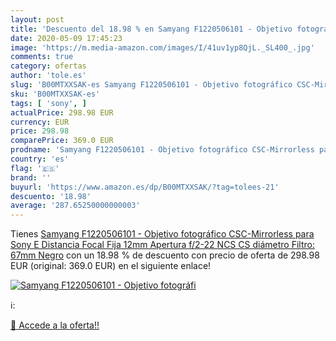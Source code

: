 ```yaml
---
layout: post
title: 'Descuento del 18.98 % en Samyang F1220506101 - Objetivo fotográfi'
date: 2020-05-09 17:45:23
image: 'https://m.media-amazon.com/images/I/41uv1yp8QjL._SL400_.jpg'
comments: true
category: ofertas
author: 'tole.es'
slug: 'B00MTXXSAK-es Samyang F1220506101 - Objetivo fotográfico CSC-Mirrorless...'
sku: 'B00MTXXSAK-es'
tags: [ 'sony', ]
actualPrice: 298.98 EUR
currency: EUR
price: 298.98
comparePrice: 369.0 EUR
prodname: 'Samyang F1220506101 - Objetivo fotográfico CSC-Mirrorless para Sony E  Distancia Focal Fija 12mm  Apertura f/2-22 NCS CS  diámetro Filtro: 67mm   Negro'
country: 'es'
flag: '🇪🇸'
brand: ''
buyurl: 'https://www.amazon.es/dp/B00MTXXSAK/?tag=tolees-21'
descuento: '18.98'
average: '287.65250000000003'
---
```


Tienes [Samyang F1220506101 - Objetivo fotográfico CSC-Mirrorless para Sony E  Distancia Focal Fija 12mm  Apertura f/2-22 NCS CS  diámetro Filtro: 67mm   Negro](https://www.amazon.es/dp/B00MTXXSAK/?tag=tolees-21) con un 18.98 % de descuento con precio de oferta de 298.98 EUR (original: 369.0 EUR) en el siguiente enlace!

[![Samyang F1220506101 - Objetivo fotográfi](https://m.media-amazon.com/images/I/41uv1yp8QjL._SL400_.jpg)](https://www.amazon.es/dp/B00MTXXSAK/?tag=tolees-21)

ℹ️:


[🛒 Accede a la oferta!!](https://www.amazon.es/dp/B00MTXXSAK/?tag=tolees-21)
